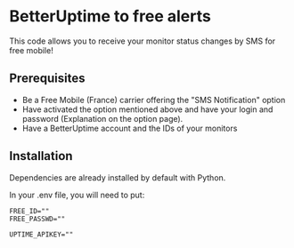 # BetterUptime to free alerts

This code allows you to receive your monitor status changes by SMS for free mobile!

## Prerequisites

- Be a Free Mobile (France) carrier offering the "SMS Notification" option
- Have activated the option mentioned above and have your login and password (Explanation on the option page).
- Have a BetterUptime account and the IDs of your monitors

## Installation
Dependencies are already installed by default with Python.

In your .env file, you will need to put:
```
FREE_ID=""
FREE_PASSWD=""

UPTIME_APIKEY=""
```
